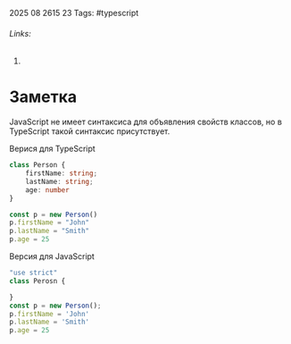2025 08 2615 23
Tags: #typescript 
###### Links: 
1) 
# Заметка
JavaScript не имеет синтаксиса для объявления свойств классов, но в TypeScript такой синтаксис присутствует. 

Верися для TypeScript
```ts
class Person {
	firstName: string;
	lastName: string;
	age: number
}

const p = new Person()
p.firstName = "John"
p.lastName = "Smith"
p.age = 25
```

Версия для JavaScript

```js
"use strict"
class Perosn {

}
const p = new Person();
p.firstName = 'John'
p.lastName = 'Smith'
p.age = 25
```
